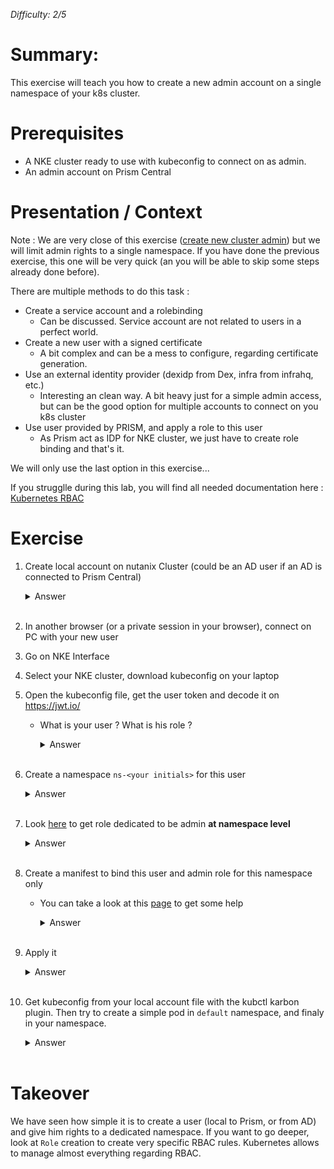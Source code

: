 _Difficulty: 2/5_

# Summary:

This exercise will teach you how to create a new admin account on a single namespace of your k8s cluster.

# Prerequisites

- A NKE cluster ready to use with kubeconfig to connect on as admin.
- An admin account on Prism Central

# Presentation / Context

Note : We are very close of this exercise ([create new cluster admin](../Create_cluster_admin_account/)) but we will limit admin rights to a single namespace. If you have done the previous exercise, this one will be very quick (an you will be able to skip some steps already done before).

There are multiple methods to do this task :

- Create a service account and a rolebinding
  - Can be discussed. Service account are not related to users in a perfect world.
- Create a new user with a signed certificate
  - A bit complex and can be a mess to configure, regarding certificate generation.
- Use an external identity provider (dexidp from Dex, infra from infrahq, etc.)
  - Interesting an clean way. A bit heavy just for a simple admin access, but can be the good option for multiple accounts to connect on you k8s cluster
- Use user provided by PRISM, and apply a role to this user
  - As Prism act as IDP for NKE cluster, we just have to create role binding and that's it.

We will only use the last option in this exercise...

If you strugglle during this lab, you will find all needed documentation here : [Kubernetes RBAC](https://kubernetes.io/docs/reference/access-authn-authz/rbac/)

# Exercise

1. Create local account on nutanix Cluster (could be an AD user if an AD is connected to Prism Central)
   <details>
   <summary>Answer</summary>

   > 1. Connect on PC with admin user
   > 1. In the main menu, select `Admin Center`
   > 1. In the left menu, select `IAM`
   > 1. Click on tab `Settings > Local User Management`
   > 1. Click on button `New User`
   > 1. Fill form :
   >    - Username : `<initials>_user`
   >    - Complete first name, last name & email
   >    - Password : `nx2Tech123!`
   > 1. Save the user
   > 1. He should appear as simple viewer in the list

   </details><br>

1. In another browser (or a private session in your browser), connect on PC with your new user
1. Go on NKE Interface
1. Select your NKE cluster, download kubeconfig on your laptop
1. Open the kubeconfig file, get the user token and decode it on https://jwt.io/

   - What is your user ? What is his role ?
       <details>
       <summary>Answer</summary>
       
       >You should see multiple information. Your user should be obviously `username:<initials>_user`
       </details><br>

1. Create a namespace `ns-<your initials>` for this user
   <details>
   <summary>Answer</summary>

   > - Launch command `kubectl create ns <your namespace name>`

   </details><br>

1. Look [here](https://kubernetes.io/docs/reference/access-authn-authz/rbac/#user-facing-roles) to get role dedicated to be admin **at namespace level**

   <details>
   <summary>Answer</summary>

   > - Expected role is `admin`
   > - Be careful, this is not really a `Role`, but a `ClusterRole` we will apply to a specific namespace.

   </details><br>

1. Create a manifest to bind this user and admin role for this namespace only

   - You can take a look at this [page](https://kubernetes.io/docs/reference/access-authn-authz/rbac/#rolebinding-and-clusterrolebinding) to get some help

       <details>
       <summary>Answer</summary>

     > ```yaml
     > apiVersion: rbac.authorization.k8s.io/v1
     > kind: RoleBinding
     > metadata:
     >   name: myuser-namespace-admin
     > subjects:
     >   - kind: User
     >     name: gl_user
     >     apiGroup: rbac.authorization.k8s.io
     > roleRef:
     >   kind: ClusterRole
     >   name: admin
     >   apiGroup: rbac.authorization.k8s.io
     > ```

       </details><br>

1. Apply it

   <details>
   <summary>Answer</summary>

   > - Launch command `kubectl apply -f <your manifest> -n <your namespace>`

   </details><br>

1. Get kubeconfig from your local account file with the kubctl karbon plugin. Then try to create a simple pod in `default` namespace, and finaly in your namespace.

   <details>
   <summary>Answer</summary>

   > 1. Launch command `kubectl karbon login --server <PC address> --user <your new user> --insecure --force`
   > 1. Select your cluster and validate
   > 1. Launch command `kubectl run pod --image=registry.golgautier.net/proxy/gautierleblanc/nke-labs:latest -n default`
   >    - It should fail because you have not the rights on the namespace
   > 1. Launch command `kubectl run pod --image=registry.golgautier.net/proxy/gautierleblanc/nke-labs:latest -n <your namespace>`
   >    - It should work.

   </details><br>

# Takeover

We have seen how simple it is to create a user (local to Prism, or from AD) and give him rights to a dedicated namespace. If you want to go deeper, look at `Role` creation to create very specific RBAC rules. Kubernetes allows to manage almost everything regarding RBAC.
